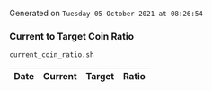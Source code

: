 Generated on `Tuesday 05-October-2021 at 08:26:54`

### Current to Target Coin Ratio
`current_coin_ratio.sh`

Date|Current|Target|Ratio
---|---|---|---
